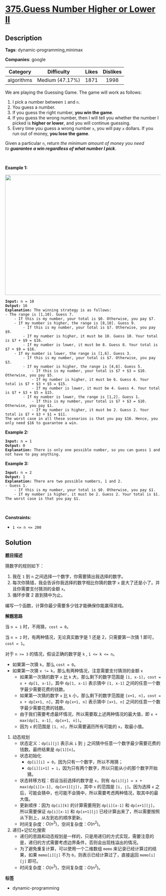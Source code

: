 # [375.Guess Number Higher or Lower II](https://leetcode.com/problems/guess-number-higher-or-lower-ii/description/)

## Description

**Tags**: dynamic-programming,minimax

**Companies**: google

|  Category  |   Difficulty    | Likes | Dislikes |
| :--------: | :-------------: | :---: | :------: |
| algorithms | Medium (47.17%) | 1871  |   1998   |

<p>We are playing the Guessing Game. The game will work as follows:</p>
<ol>
  <li>I pick a number between&nbsp;<code>1</code>&nbsp;and&nbsp;<code>n</code>.</li>
  <li>You guess a number.</li>
  <li>If you guess the right number, <strong>you win the game</strong>.</li>
  <li>If you guess the wrong number, then I will tell you whether the number I picked is <strong>higher or lower</strong>, and you will continue guessing.</li>
  <li>Every time you guess a wrong number&nbsp;<code>x</code>, you will pay&nbsp;<code>x</code>&nbsp;dollars. If you run out of money, <strong>you lose the game</strong>.</li>
</ol>
<p>Given a particular&nbsp;<code>n</code>, return&nbsp;<em>the minimum amount of money you need to&nbsp;<strong>guarantee a win regardless of what number I pick</strong></em>.</p>
<p>&nbsp;</p>
<p><strong class="example">Example 1:</strong></p>
<img alt="" src="https://assets.leetcode.com/uploads/2020/09/10/graph.png" style="width: 505px; height: 388px;" />
<pre><code><strong>Input:</strong> n = 10
<strong>Output:</strong> 16
<strong>Explanation:</strong> The winning strategy is as follows:
- The range is [1,10]. Guess 7.
&nbsp;   - If this is my number, your total is $0. Otherwise, you pay $7.
&nbsp;   - If my number is higher, the range is [8,10]. Guess 9.
&nbsp;       - If this is my number, your total is $7. Otherwise, you pay $9.
&nbsp;       - If my number is higher, it must be 10. Guess 10. Your total is $7 + $9 = $16.
&nbsp;       - If my number is lower, it must be 8. Guess 8. Your total is $7 + $9 = $16.
&nbsp;   - If my number is lower, the range is [1,6]. Guess 3.
&nbsp;       - If this is my number, your total is $7. Otherwise, you pay $3.
&nbsp;       - If my number is higher, the range is [4,6]. Guess 5.
&nbsp;           - If this is my number, your total is $7 + $3 = $10. Otherwise, you pay $5.
&nbsp;           - If my number is higher, it must be 6. Guess 6. Your total is $7 + $3 + $5 = $15.
&nbsp;           - If my number is lower, it must be 4. Guess 4. Your total is $7 + $3 + $5 = $15.
&nbsp;       - If my number is lower, the range is [1,2]. Guess 1.
&nbsp;           - If this is my number, your total is $7 + $3 = $10. Otherwise, you pay $1.
&nbsp;           - If my number is higher, it must be 2. Guess 2. Your total is $7 + $3 + $1 = $11.
The worst case in all these scenarios is that you pay $16. Hence, you only need $16 to guarantee a win.</code></pre>
<p><strong class="example">Example 2:</strong></p>
<pre><code><strong>Input:</strong> n = 1
<strong>Output:</strong> 0
<strong>Explanation:</strong>&nbsp;There is only one possible number, so you can guess 1 and not have to pay anything.</code></pre>
<p><strong class="example">Example 3:</strong></p>
<pre><code><strong>Input:</strong> n = 2
<strong>Output:</strong> 1
<strong>Explanation:</strong>&nbsp;There are two possible numbers, 1 and 2.
- Guess 1.
&nbsp;   - If this is my number, your total is $0. Otherwise, you pay $1.
&nbsp;   - If my number is higher, it must be 2. Guess 2. Your total is $1.
The worst case is that you pay $1.</code></pre>
<p>&nbsp;</p>
<p><strong>Constraints:</strong></p>
<ul>
  <li><code>1 &lt;= n &lt;= 200</code></li>
</ul>

## Solution

**题目描述**

猜数字的规则如下：

1. 我在 `1` 到 `n` 之间选择一个数字，你需要猜出我选择的数字。
2. 每次你猜错，我会告诉你我选择的数字相比你猜的数字 `x` 是大了还是小了。并且你需要支付猜测的金额 `x`。
3. 循环步骤 2 直到猜中为止。

编写一个函数，计算你最少需要多少钱才能确保你能赢得游戏。

**解题思路**

当 `n = 1` 时，不用猜，`cost = 0`。

当 `n = 2` 时，有两种情况，无论真实数字是 1 还是 2，只需要第一次猜 1 即可，`cost = 1`。

对于 `n >= 3` 的情况，假设正确的数字是 `k` , `1 <= k <= n`。

- 如果第一次猜 `k`，那么 `cost = 0`。
- 如果第一次猜 `x != k`，那么有两种情况，注意需要支付猜测的金额 `x`
  - 如果第一次猜的数字 `x` 比 `k` 大，那么剩下的数字范围是 `[1, x-1]`，`cost = x + dp[1, x-1]`，其中 `dp[1, x-1]` 表示猜中 `[1, x-1]` 之间的任意一个数字最少需要花费的钱数。
  - 如果第一次猜的数字 `x` 比 `k` 小，那么剩下的数字范围是 `[x+1, n]`，`cost = x + dp[x+1, n]`，其中 `dp[x+1, n]` 表示猜中 `[x+1, n]` 之间的任意一个数字最少需要花费的钱数。
  - 由于我们需要考虑最坏情况，所以需要取上述两种情况的最大值，即 `x + max(dp[1, x-1], dp[x+1, n])`。
  - 因为 `x` 的范围是 `[1, n]`，所以需要遍历所有可能的 `x`，取最小值。

1. 动态规划
   - 状态定义：`dp[i][j]` 表示从 `i` 到 `j` 之间猜中任意一个数字最少需要花费的钱数。最终结果是 `dp[1][n]`。
   - 状态初始化
     - `dp[i][i] = 0`，因为只有一个数字，所以不用猜；
     - `dp[i][i+1] = i`，因为只有两个数字，所以只能从小的那个数字开始猜。
   - 状态转移方程：假设当前选择的数字是 `x`，则有 `dp[i][j] = x + max(dp[i][x-1], dp[x+1][j])`，其中 `x` 的范围是 `[i, j]`。因为选择 `x` 之后，可能会猜中，也可能不会猜中，所以需要考虑两种情况，取其中的最大值。
   - 更新顺序：因为 `dp[i][k]` 的计算需要用到 `dp[i][x-1]` 和 `dp[x+1][j]`，所以需要保证 `dp[i][x-1]` 和 `dp[x+1][j]` 已经计算出来了，所以需要按照从下到上，从左到右的顺序更新。
   - 时间复杂度：$O(n^3)$，空间复杂度：$O(n^2)$。
2. 递归+记忆化搜索
   - 递归的思路和动态规划是一样的，只是用递归的方式实现，需要注意的是，递归的方式需要考虑边界条件，否则会出现栈溢出的情况。
   - 为了避免重复计算，可以使用一个二维数组 `memo` 来记录已经计算过的结果，如果 `memo[i][j]` 不为 `0`，则表示已经计算过了，直接返回 `memo[i][j]` 即可。
   - 时间复杂度：$O(n^3)$，空间复杂度：$O(n^2)$。

**标签**

- dynamic-programming
